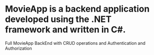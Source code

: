 # MovieApp is a backend application developed using the .NET framework and written in C#.
 Full MovieApp BackEnd with CRUD operations and
 Authentication and Authorization


